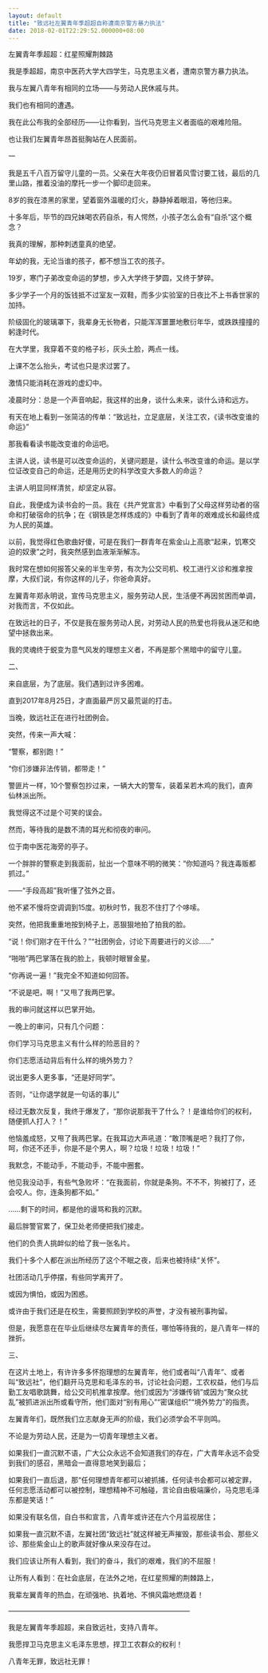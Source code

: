 ```yaml
---
layout: default
title: "致远社左翼青年季超超自称遭南京警方暴力执法"
date: 2018-02-01T22:29:52.000000+08:00
---
```


左翼青年季超超：红星照耀荆棘路

我是季超超，南京中医药大学大四学生，马克思主义者，遭南京警方暴力执法。

我与左翼八青年有相同的立场——与劳动人民休戚与共。

我们也有相同的遭遇。

我在此公布我的全部经历——让你看到，当代马克思主义者面临的艰难险阻。

也让我们左翼青年昂首挺胸站在人民面前。

一

我是五千八百万留守儿童的一员。父亲在大年夜仍旧冒着风雪讨要工钱，最后的几里山路，推着没油的摩托一步一个脚印走回来。

8岁的我在漆黑的家里，望着窗外温暖的灯火，静静掉着眼泪，等他归来。

十多年后，毕节的四兄妹喝农药自杀，有人愕然，小孩子怎么会有“自杀”这个概念？

我真的理解，那种刺透童真的绝望。

年幼的我，无论当谁的孩子，都不想当工农的孩子。

19岁，寒门子弟改变命运的梦想，步入大学终于梦圆，又终于梦碎。

多少学子一个月的饭钱抵不过室友一双鞋，而多少实验室的日夜比不上书香世家的加持。

阶级固化的玻璃罩下，我辈身无长物者，只能浑浑噩噩地敷衍年华，或跌跌撞撞的躬逢时代。

在大学里，我穿着不变的格子衫，灰头土脸，两点一线。

上课不怎么抬头，考试也只是求过罢了。

激情只能消耗在游戏的虚幻中。

凌晨时分：总是一个声音响起，我这样的出身，谈什么未来，谈什么诗和远方。

有天在地上看到一张简洁的传单：“致远社，立足底层，关注工农，《读书改变谁的命运》”

那我看看读书能改变谁的命运吧。

主讲人说，读书是可以改变命运的，关键问题是，读什么书改变谁的命运。是以学位证改变自己的命运，还是用历史的科学改变大多数人的命运？

主讲人明显同样清贫，却坚定从容。

自此，我便成为读书会的一员。我在《共产党宣言》中看到了父母这样劳动者的宿命和打破宿命的抗争；在《钢铁是怎样炼成的》中看到了青年的艰难成长和最终成为人民的英雄。

以前，我觉得红色歌曲好傻，可是在我们一群青年在紫金山上高歌“起来，饥寒交迫的奴隶”之时，我突然感到血液渐渐解冻。

我时常在想如何报答父亲的半生辛劳，有次为公交司机、校工进行义诊和推拿按摩，大叔们说，有你这样的儿子，你爸命真好。

左翼青年郑永明说，宣传马克思主义，服务劳动人民，生活便不再因贫困而单调，对我而言，不仅如此。

在致远社的日子，不仅是我在服务劳动人民，对劳动人民的热爱也将我从迷茫和绝望中拯救出来。

我的灵魂终于蜕变为意气风发的理想主义者，不再是那个黑暗中的留守儿童。

二、

来自底层，为了底层。我们遇到过许多困难。

直到2017年8月25日，才直面最严厉又最荒诞的打击。

当晚，致远社正在进行社团例会。

突然，传来一声大喊：

“警察，都别跑！”

“你们涉嫌非法传销，都带走！”

警匪片一样，10个警察包抄过来，一辆大大的警车，装着呆若木鸡的我们，直奔仙林派出所。

我觉得这不过是个可笑的误会。

然而，等待我的是数不清的耳光和彻夜的审问。

位于南中医花海旁的亭子。

一个胖胖的警察走到我面前，扯出一个意味不明的微笑：“你知道吗？我连毒贩都抓过。”

——“手段高超”我听懂了弦外之音。

他不紧不慢将空调调到15度。初秋时节，我忍不住打了个哆嗦。

突然，他把我重重地按到椅子上，恶狠狠地拍了拍我的脸。

“说！你们刚才在干什么？”“社团例会，讨论下周要进行的义诊……”

“啪啪”两巴掌落在我的脸上，我顿时眼冒金星。

“你再说一遍！”我完全不知道如何回答。

“不说是吧，啊！”又甩了我两巴掌。

我的审问就这样以巴掌开始。

一晚上的审问，只有几个问题：

你们学习马克思主义有什么样的险恶目的？

你们志愿活动背后有什么样的境外势力？

说出更多人更多事，“还是好同学”。

否则，“让你退学就是一句话的事儿”

经过无数次反复，我终于爆发了，“那你说那我干了什么？！是谁给你们的权利，随便抓人打人？！”

他恼羞成怒，又甩了我两巴掌。在我耳边大声吼道：“敢顶嘴是吧？我打了你，呵，你还不还手，你是不是个男人，啊？垃圾！垃圾！垃圾！”

我默念，不能动手，不能动手，不能中圈套。

他见我没动手，有些气急败坏：“在我面前，你就是条狗。不不不，狗被打了，还会咬人。你，连条狗都不如。”

……剩下的时间，都是他的谩骂和我的沉默。

最后胖警官累了，保卫处老师便把我们接走。

他们的负责人挑衅似的给了我一张名片。

我们十多个人都在派出所经历了这个不眠之夜，后来也被持续“关怀”。

社团活动几乎停摆，有些同学离开了。

或因为惧怕，或因为困惑。

或许由于我们还是在校生，需要照顾到学校的声誉，才没有被刑事拘留。

但是，我愿意在在毕业后继续尽左翼青年的责任，哪怕等待我的，是八青年一样的挫折。

三、

在这片土地上，有许许多多怀抱理想的左翼青年，他们或者叫“八青年”、或者叫“致远社”，他们翻开马克思和毛泽东的书，讨论社会问题，工农权益，他们与后勤工友唱歌跳舞，给公交司机推拿按摩。他们或因为“涉嫌传销”或因为“聚众扰乱”被抓进派出所或看守所，他们面对“别有用心”“密谋组织”“境外势力”的指责。

左翼青年们，既然我们立志献身无声的阶级，我们必须学会不平则鸣。

不论是为劳动人民，还是为一切青年理想主义者。

如果我们一直沉默不语，广大公众永远不会知道我们的存在，广大青年永远不会受到我们的感召，黑暗会一直得意地笑到最后；

如果我们一直后退，那“任何理想青年都可以被抓捕，任何读书会都可以被定罪，任何志愿活动都可以被控制，理想精神不可触碰，言论自由极端廉价，马克思毛泽东都是笑话！”

如果没有联名信，自白书和宣言，八青年或许还在六个月监视居住；

如果我一直沉默不语，左翼社团“致远社”就这样被无声摧毁，那些读书会、那些义诊、那些紫金山上的歌声就好像从来没存在过。

我们应该让所有人看到，我们的奋斗，我们的艰难，我们的不屈服！

让所有人看到：在社会底层，在法外之地，在红星照耀的荆棘路上，

我辈左翼青年的热血，在顽强地、执着地、不惧风霜地燃烧着！

——————————————————————————

我是左翼青年季超超，来自致远社，支持八青年。

我愿捍卫马克思主义毛泽东思想，捍卫工农群众的权利！

八青年无罪，致远社无罪！


